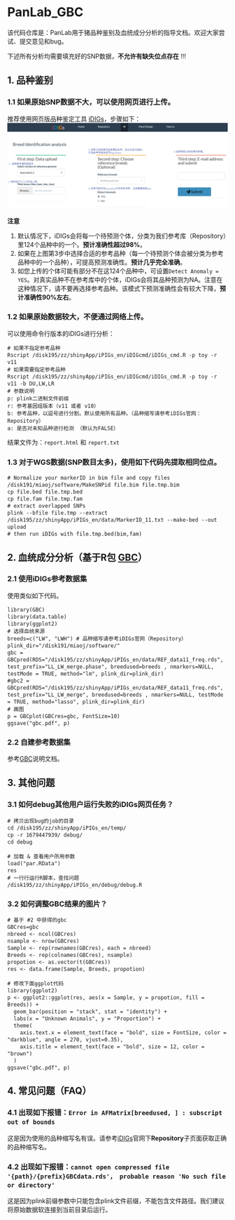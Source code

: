 # PanLab_GBC
该代码仓库是：PanLab用于猪品种鉴别及血统成分分析的指导文档。欢迎大家尝试、提交意见和bug。


下述所有分析均需要填充好的SNP数据，**不允许有缺失位点存在** !!!

## 1. 品种鉴别
### 1.1 如果原始SNP数据不大，可以使用网页进行上传。
推荐使用网页版品种鉴定工具 [iDIGs](http://alphaindex.zju.edu.cn/iDIGs_en/)，步骤如下：
![image](https://github.com/JanMiao/PanLab_GBC/blob/main/images/iDIGs_instruction.PNG)


**注意**
1. 默认情况下，iDIGs会将每一个待预测个体，分类为我们参考库（Repository）里124个品种中的一个。**预计准确性超过98%**。
2. 如果在上图第3步中选择合适的参考品种（每一个待预测个体会被分类为参考品种中的一个品种），可提高预测准确性。**预计几乎完全准确**。
3. 如您上传的个体可能有部分不在这124个品种中，可设置`Detect Anomaly = YES`。对真实品种不在参考库中的个体，iDIGs会将其品种预测为NA。注意在这种情况下，请不要再选择参考品种。该模式下预测准确性会有较大下降，**预计准确性90%左右**。


### 1.2 如果原始数据较大，不便通过网络上传。
可以使用命令行版本的iDIGs进行分析：
```{R}
# 如果不指定参考品种
Rscript /disk195/zz/shinyApp/iPIGs_en/iDIGcmd/iDIGs_cmd.R -p toy -r v11
# 如果需要指定参考品种
Rscript /disk195/zz/shinyApp/iPIGs_en/iDIGcmd/iDIGs_cmd.R -p toy -r v11 -b DU,LW,LR
# 参数说明
p: plink二进制文件前缀
r: 参考基因组版本（v11 或者 v10）
b: 参考品种，以逗号进行分割。默认使用所有品种。（品种缩写请参考iDIGs官网：Repository）
a: 是否对未知品种进行检测 （默认为FALSE）
```
结果文件为：`report.html` 和 `report.txt`


### 1.3 对于WGS数据(SNP数目太多)，使用如下代码先提取相同位点。
```
# Normalize your markerID in bim file and copy files
/disk191/miaoj/software/MakeSNPid file.bim file.tmp.bim
cp file.bed file.tmp.bed
cp file.fam file.tmp.fam
# extract overlapped SNPs
plink --bfile file.tmp --extract /disk195/zz/shinyApp/iPIGs_en/data/MarkerID_11.txt --make-bed --out upload
# then run iDIGs with file.tmp.bed(bim,fam)
```

## 2. 血统成分分析（基于R包 [GBC](https://github.com/JanMiao/GBC)）
### 2.1 使用iDIGs参考数据集
使用类似如下代码。
```
library(GBC)
library(data.table)
library(ggplot2)
# 选择血统来源
breeds=c("LW", "LWH") # 品种缩写请参考iDIGs官网（Repository）
plink_dir="/disk191/miaoj/software/"
gbc = GBCpred(RDS="/disk195/zz/shinyApp/iPIGs_en/data/REF_data11_freq.rds", test_prefix="LL_LW_merge.phase", breedused=breeds , nmarkers=NULL, testMode = TRUE, method="lm", plink_dir=plink_dir)
#gbc2 = GBCpred(RDS="/disk195/zz/shinyApp/iPIGs_en/data/REF_data11_freq.rds", test_prefix="LL_LW_merge", breedused=breeds , nmarkers=NULL, testMode = TRUE, method="lasso", plink_dir=plink_dir)
# 画图
p = GBCplot(GBCres=gbc, FontSize=10)
ggsave("gbc.pdf", p)
```

### 2.2 自建参考数据集
参考[GBC](https://github.com/JanMiao/GBC)说明文档。

## 3. 其他问题

### 3.1 如何debug其他用户运行失败的iDIGs网页任务？
```
# 拷贝出现bug的job的目录
cd /disk195/zz/shinyApp/iPIGs_en/temp/
cp -r 1679447939/ debug/
cd debug

# 加载 & 查看用户所用参数
load("par.RData")
res
# 一行行运行R脚本，查找问题
/disk195/zz/shinyApp/iPIGs_en/debug/debug.R
```

### 3.2 如何调整GBC结果的图片？
```
# 基于 #2 中获得的gbc
GBCres=gbc
nbreed <- ncol(GBCres)
nsample <- nrow(GBCres)
Sample <- rep(rownames(GBCres), each = nbreed)
Breeds <- rep(colnames(GBCres), nsample)
propotion <- as.vector(t(GBCres))
res <- data.frame(Sample, Breeds, propotion)

# 修改下面ggplot代码
library(ggplot2)
p <- ggplot2::ggplot(res, aes(x = Sample, y = propotion, fill = Breeds)) +
  geom_bar(position = "stack", stat = "identity") +
  labs(x = "Unknown Animals", y = "Proportion") +
  theme(
    axis.text.x = element_text(face = "bold", size = FontSize, color = "darkblue", angle = 270, vjust=0.35),
    axis.title = element_text(face = "bold", size = 12, color = "brown")
  )
ggsave("gbc.pdf", p)

```
## 4. 常见问题（FAQ）
### 4.1 出现如下报错：`Error in AFMatrix[breedused, ] : subscript out of bounds`
这是因为使用的品种缩写名有误。请参考[iDIGs](http://alphaindex.zju.edu.cn/iDIGs_en/)官网下**Repository**子页面获取正确的品种缩写名。

### 4.2 出现如下报错：`cannot open compressed file '{path}/{prefix}GBCdata.rds'， probable reason 'No such file or directory'`
这是因为plink前缀参数中只能包含plink文件前缀，不能包含文件路径。我们建议将原始数据软连接到当前目录后运行。
